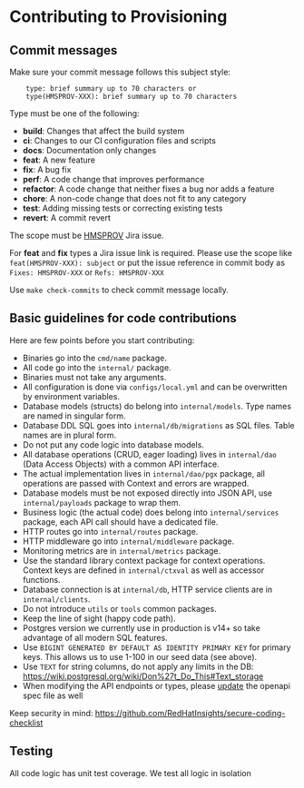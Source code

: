 # Contributing to Provisioning

## Commit messages

Make sure your commit message follows this subject style:

        type: brief summary up to 70 characters or
        type(HMSPROV-XXX): brief summary up to 70 characters

Type must be one of the following:

* **build**: Changes that affect the build system
* **ci**: Changes to our CI configuration files and scripts
* **docs**: Documentation only changes
* **feat**: A new feature
* **fix**: A bug fix
* **perf**: A code change that improves performance
* **refactor**: A code change that neither fixes a bug nor adds a feature
* **chore**: A non-code change that does not fit to any category
* **test**: Adding missing tests or correcting existing tests
* **revert**: A commit revert

The scope must be [HMSPROV](https://issues.redhat.com/projects/HMSPROV) Jira issue.

For **feat** and **fix** types a Jira issue link is required.
Please use the scope like `feat(HMSPROV-XXX): subject`
or put the issue reference in commit body as `Fixes: HMSPROV-XXX` or `Refs: HMSPROV-XXX`

Use `make check-commits` to check commit message locally.

## Basic guidelines for code contributions

Here are few points before you start contributing:

* Binaries go into the `cmd/name` package.
* All code go into the `internal/` package.
* Binaries must not take any arguments.
* All configuration is done via `configs/local.yml` and can be overwritten by environment variables.
* Database models (structs) do belong into `internal/models`. Type names are named in singular form.
* Database DDL SQL goes into `internal/db/migrations` as SQL files. Table names are in plural form.
* Do not put any code logic into database models.
* All database operations (CRUD, eager loading) lives in `internal/dao` (Data Access Objects) with a common API interface.
* The actual implementation lives in `internal/dao/pgx` package, all operations are passed with Context and errors are wrapped.
* Database models must be not exposed directly into JSON API, use `internal/payloads` package to wrap them.
* Business logic (the actual code) does belong into `internal/services` package, each API call should have a dedicated file.
* HTTP routes go into `internal/routes` package.
* HTTP middleware go into `internal/middleware` package.
* Monitoring metrics are in `internal/metrics` package.
* Use the standard library context package for context operations. Context keys are defined in `internal/ctxval` as well as accessor functions.
* Database connection is at `internal/db`, HTTP service clients are in `internal/clients`.
* Do not introduce `utils` or `tools` common packages.
* Keep the line of sight (happy code path).
* Postgres version we currently use in production is v14+ so take advantage of all modern SQL features.
* Use `BIGINT GENERATED BY DEFAULT AS IDENTITY PRIMARY KEY` for primary keys. This allows us to use 1-100 in our seed data (see above).
* Use `TEXT` for string columns, do not apply any limits in the DB: https://wiki.postgresql.org/wiki/Don%27t_Do_This#Text_storage
* When modifying the API endpoints or types, please [update](https://github.com/RHEnVision/provisioning-backend/blob/main/docs/openapi.md) the openapi spec file as well

Keep security in mind: https://github.com/RedHatInsights/secure-coding-checklist

## Testing

All code logic has unit test coverage.
We test all logic in isolation
